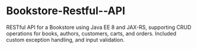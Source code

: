 # Bookstore-Restful--API
RESTful API for a Bookstore using Java EE 8 and JAX-RS, supporting CRUD operations for books, authors, customers, carts, and orders. Included custom exception handling, and input validation.
